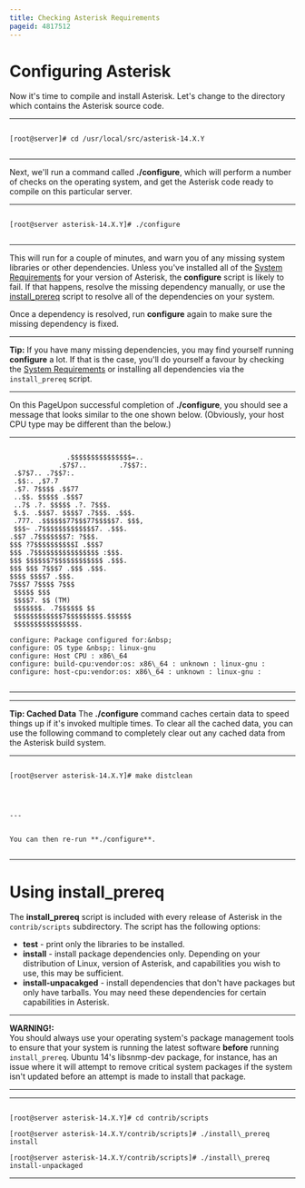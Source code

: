```yaml
---
title: Checking Asterisk Requirements
pageid: 4817512
---
```


Configuring Asterisk
====================

Now it's time to compile and install Asterisk. Let's change to the directory which contains the Asterisk source code.




---

  
  


```

[root@server]# cd /usr/local/src/asterisk-14.X.Y


```



---


Next, we'll run a command called **./configure**, which will perform a number of checks on the operating system, and get the Asterisk code ready to compile on this particular server.




---

  
  


```

[root@server asterisk-14.X.Y]# ./configure


```



---


This will run for a couple of minutes, and warn you of any missing system libraries or other dependencies. Unless you've installed all of the [System Requirements](/Operation/System-Requirements) for your version of Asterisk, the **configure** script is likely to fail. If that happens, resolve the missing dependency manually, or use the [install\_prereq](#install_prereq) script to resolve all of the dependencies on your system.

Once a dependency is resolved, run **configure** again to make sure the missing dependency is fixed.




---

**Tip:**  If you have many missing dependencies, you may find yourself running **configure** a lot. If that is the case, you'll do yourself a favour by checking the [System Requirements](/Operation/System-Requirements) or installing all dependencies via the `install_prereq` script.

  



---


On this PageUpon successful completion of **./configure**, you should see a message that looks similar to the one shown below. (Obviously, your host CPU type may be different than the below.)




---

  
  


```

              .$$$$$$$$$$$$$$$=..      
            .$7$7..        .7$$7:.    
 .$7$7.. .7$$7:.
 .$$:. ,$7.7
 .$7. 7$$$$ .$$77
 ..$$. $$$$$ .$$$7
 ..7$ .?. $$$$$ .?. 7$$$.
 $.$. .$$$7. $$$$7 .7$$$. .$$$.
 .777. .$$$$$$77$$$77$$$$$7. $$$,
 $$$~ .7$$$$$$$$$$$$$7. .$$$.
.$$7 .7$$$$$$$7: ?$$$.
$$$ ?7$$$$$$$$$$I .$$$7
$$$ .7$$$$$$$$$$$$$$$$ :$$$.
$$$ $$$$$$7$$$$$$$$$$$$ .$$$.
$$$ $$$ 7$$$7 .$$$ .$$$.
$$$$ $$$$7 .$$$.
7$$$7 7$$$$ 7$$$
 $$$$$ $$$
 $$$$7. $$ (TM)
 $$$$$$$. .7$$$$$$ $$
 $$$$$$$$$$$$7$$$$$$$$$.$$$$$$
 $$$$$$$$$$$$$$$$.

configure: Package configured for:&nbsp;
configure: OS type &nbsp;: linux-gnu
configure: Host CPU : x86\_64
configure: build-cpu:vendor:os: x86\_64 : unknown : linux-gnu :
configure: host-cpu:vendor:os: x86\_64 : unknown : linux-gnu :


```



---




---

**Tip: Cached Data** The **./configure** command caches certain data to speed things up if it's invoked multiple times. To clear all the cached data, you can use the following command to completely clear out any cached data from the Asterisk build system.




---

  
  


```

[root@server asterisk-14.X.Y]# make distclean
  



---


You can then re-run **./configure**.


```




---





Using install\_prereq
=====================

The **install\_prereq** script is included with every release of Asterisk in the `contrib/scripts` subdirectory. The script has the following options:

* **test** - print only the libraries to be installed.
* **install** - install package dependencies only. Depending on your distribution of Linux, version of Asterisk, and capabilities you wish to use, this may be sufficient.
* **install-unpacakged** - install dependencies that don't have packages but only have tarballs. You may need these dependencies for certain capabilities in Asterisk.




---

**WARNING!:**   
You should always use your operating system's package management tools to ensure that your system is running the latest software **before** running `install_prereq`. Ubuntu 14's libsnmp-dev package, for instance, has an issue where it will attempt to remove critical system packages if the system isn't updated before an attempt is made to install that package.

  



---




---

  
  


```

[root@server asterisk-14.X.Y]# cd contrib/scripts

[root@server asterisk-14.X.Y/contrib/scripts]# ./install\_prereq install

[root@server asterisk-14.X.Y/contrib/scripts]# ./install\_prereq install-unpackaged

```



---


